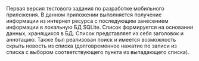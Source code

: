 Первая версия тестового задания по разработке мобильного приложения.
В данном приложении выполняется получение информации из интернет ресурса с последующим занесением информации в локальную БД SQLite. 
Список формируется на основании данных, хранящихся в БД. Список представляет из себя заголовок и аннотацию. Также был реализован поиск и 
имеется возможность скрыть новость из списка (долговременное нажатие по записи из списка с выбором соответствующего пункта из выпадающего списка).
